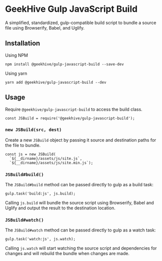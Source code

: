 # GeekHive Gulp JavaScript Build

A simplified, standardized, gulp-compatible build script to bundle a source file using Browserify, Babel, and Uglify.

## Installation

Using NPM

```
npm install @geekhive/gulp-javascript-build --save-dev
```

Using yarn

```
yarn add @geekhive/gulp-javascript-build --dev
```

## Usage

Require `@geekhive/gulp-javascript-build` to access the build class.

```
const JSBuild = require('@geekhive/gulp-javascript-build');
```

### `new JSBuild(src, dest)`

Create a new `JSBuild` object by passing it source and destination paths for the file to bundle.

```
const js = new JSBuild(
  `${__dirname}/assets/js/site.js`,
  `${__dirname}/assets/js/site.min.js`);
```

### `JSBuild#build()`

The `JSBuild#build` method can be passed directly to gulp as a build task:

```
gulp.task('build:js', js.build);
```

Calling `js.build` will bundle the source script using Browserify, Babel and Uglify and output the result to the destination location.

### `JSBuild#watch()`

The `JSBuild#watch` method can be passed directly to gulp as a watch task:

```
gulp.task('watch:js', js.watch);
```

Calling `js.watch` will start watching the source script and dependencies for changes and will rebuild the bundle when changes are made.